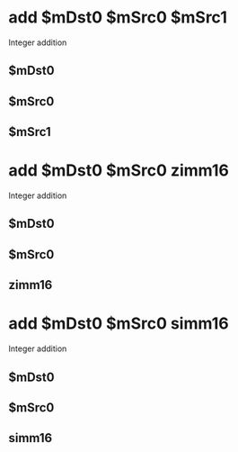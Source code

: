# add $mDst0 $mSrc0 $mSrc1

Integer addition


## $mDst0

## $mSrc0

## $mSrc1

# add $mDst0 $mSrc0 zimm16

Integer addition


## $mDst0

## $mSrc0

## zimm16

# add $mDst0 $mSrc0 simm16

Integer addition


## $mDst0

## $mSrc0

## simm16

